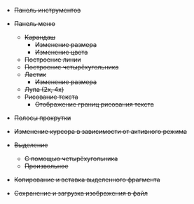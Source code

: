 - ~~Панель инструментов~~
  
- ~~Панель меню~~
    - ~~Карандаш~~
        - ~~Изменение размера~~
        - ~~Изменение цвета~~
    - ~~Построение линии~~
    - ~~Построение четырёхугольника~~
    - ~~Ластик~~
        - ~~Изменение размера~~
    - ~~Лупа (2x, 4x)~~
    - ~~Рисование текста~~
        - ~~Отображение границ рисования текста~~
    
- ~~Полосы прокрутки~~

- ~~Изменение курсора в зависимости от активного режима~~

- ~~Выделение~~
  - ~~С помощью четырёхугольника~~
  - ~~Произвольное~~
  
- ~~Копирование и вставка выделенного фрагмента~~

- ~~Сохранение и загрузка изображения в файл~~
